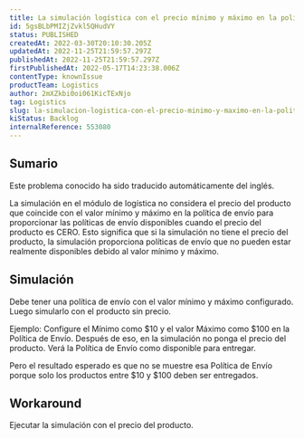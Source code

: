```yaml
---
title: La simulación logística con el precio mínimo y máximo en la política de envío no funciona cuando ProductPrice es 0 (CERO)
id: 5gsBLbPMIZjZvkl5QHudVY
status: PUBLISHED
createdAt: 2022-03-30T20:10:30.205Z
updatedAt: 2022-11-25T21:59:57.297Z
publishedAt: 2022-11-25T21:59:57.297Z
firstPublishedAt: 2022-05-17T14:23:38.006Z
contentType: knownIssue
productTeam: Logistics
author: 2mXZkbi0oi061KicTExNjo
tag: Logistics
slug: la-simulacion-logistica-con-el-precio-minimo-y-maximo-en-la-politica-de-envio-no-funciona-cuando-productprice-es-0-cero
kiStatus: Backlog
internalReference: 553080
---
```


## Sumario

<div class="alert alert-info">
  <p>Este problema conocido ha sido traducido automáticamente del inglés.</p>
</div>



La simulación en el módulo de logística no considera el precio del producto que coincide con el valor mínimo y máximo en la política de envío para proporcionar las políticas de envío disponibles cuando el precio del producto es CERO.
Esto significa que si la simulación no tiene el precio del producto, la simulación proporciona políticas de envío que no pueden estar realmente disponibles debido al valor mínimo y máximo.



## Simulación



Debe tener una política de envío con el valor mínimo y máximo configurado. Luego simularlo con el producto sin precio.

Ejemplo:
Configure el Mínimo como $10 y el valor Máximo como $100 en la Política de Envío.
Después de eso, en la simulación no ponga el precio del producto.
Verá la Política de Envío como disponible para entregar.

Pero el resultado esperado es que no se muestre esa Política de Envío porque solo los productos entre $10 y $100 deben ser entregados.



## Workaround


Ejecutar la simulación con el precio del producto.

